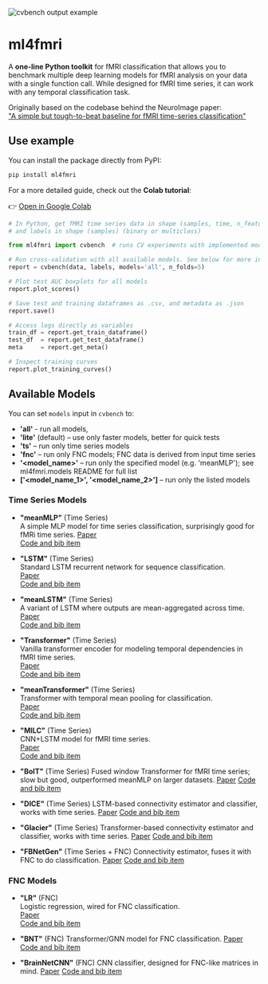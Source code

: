 ![cvbench output example](https://github.com/neuroneural/meanMLP/blob/ml4fmri/assets/cvbench_example.png?raw=true)
# ml4fmri

A **one-line Python toolkit** for fMRI classification that allows you to benchmark multiple deep learning models for fMRI analysis on your data with a single function call. While designed for fMRI time series, it can work with any temporal classification task.

Originally based on the codebase behind the NeuroImage paper:  
["A simple but tough-to-beat baseline for fMRI time-series classification"](https://doi.org/10.1016/j.neuroimage.2024.120909)



## Use example

You can install the package directly from PyPI:

```bash
pip install ml4fmri
```


For a more detailed guide, check out the **Colab tutorial**:

👉 [Open in Google Colab](https://colab.research.google.com/drive/1JIaHvSxDTzLAqnMEXa_0l1wZzhJaAHmi?usp=sharing)


```python
# In Python, get fMRI time series data in shape (samples, time, n_features)
# and labels in shape (samples) (binary or multiclass)

from ml4fmri import cvbench  # runs CV experiments with implemented models on the given data

# Run cross-validation with all available models. See below for more info on available `models`
report = cvbench(data, labels, models='all', n_folds=5)

# Plot test AUC boxplots for all models
report.plot_scores()

# Save test and training dataframes as .csv, and metadata as .json
report.save()

# Access logs directly as variables
train_df = report.get_train_dataframe()
test_df  = report.get_test_dataframe()
meta     = report.get_meta()

# Inspect training curves
report.plot_training_curves()
```


## Available Models
You can set `models` input in `cvbench` to:
- **'all'** - run all models,
- **'lite'** (default) – use only faster models, better for quick tests  
- **'ts'** – run only time series models  
- **'fnc'** – run only FNC models; FNC data is derived from input time series  
- **'<model_name>'** – run only the specified model (e.g. 'meanMLP'); see ml4fmri.models README for full list  
- **['<model_name_1>', '<model_name_2>']** – run only the listed models  

### Time Series Models

- **"meanMLP"** (Time Series)   
  A simple MLP model for time series classification, surprisingly good for fMRi time series.
  [Paper](https://doi.org/10.1016/j.neuroimage.2024.120909)  
  [Code and bib item](https://github.com/neuroneural/meanMLP/blob/ml4fmri/src/ml4fmri/models/meanMLP.py)

- **"LSTM"** (Time Series)  
  Standard LSTM recurrent network for sequence classification.  
  [Paper](https://doi.org/10.1162/neco.1997.9.8.1735)  
  [Code and bib item](https://github.com/neuroneural/meanMLP/blob/ml4fmri/src/ml4fmri/models/LSTM.py)

- **"meanLSTM"** (Time Series)  
  A variant of LSTM where outputs are mean-aggregated across time.  
  [Paper](https://doi.org/10.1016/j.neuroimage.2024.120909)  
  [Code and bib item](https://github.com/neuroneural/meanMLP/blob/ml4fmri/src/ml4fmri/models/meanLSTM.py)

- **"Transformer"** (Time Series)  
  Vanilla transformer encoder for modeling temporal dependencies in fMRI time series.  
  [Paper](https://doi.org/10.48550/arXiv.1706.03762)  
  [Code and bib item](https://github.com/neuroneural/meanMLP/blob/ml4fmri/src/ml4fmri/models/Transformer.py)

- **"meanTransformer"** (Time Series)  
  Transformer with temporal mean pooling for classification.  
  [Paper](https://doi.org/10.1016/j.neuroimage.2024.120909)  
  [Code and bib item](https://github.com/neuroneural/meanMLP/blob/ml4fmri/src/ml4fmri/models/meanTransformer.py)

- **"MILC"** (Time Series)  
  CNN+LSTM model for fMRI time series.  
  [Paper](https://doi.org/10.48550/arXiv.2007.16041)  
  [Code and bib item](https://github.com/neuroneural/meanMLP/blob/ml4fmri/src/ml4fmri/models/MILC.py)

- **"BolT"** (Time Series)
  Fused window Transformer for fMRI time series; slow but good, outperformed meanMLP on larger datasets.
  [Paper](https://doi.org/10.1016/j.media.2023.102841)
  [Code and bib item](https://github.com/neuroneural/meanMLP/blob/ml4fmri/src/ml4fmri/models/BolT.py)

- **"DICE"** (Time Series)
  LSTM-based connectivity estimator and classifier, works with time series.
  [Paper](https://doi.org/10.1016/j.neuroimage.2022.119737)
  [Code and bib item](https://github.com/neuroneural/meanMLP/blob/ml4fmri/src/ml4fmri/models/DICE.py)

- **"Glacier"** (Time Series)
  Transformer-based connectivity estimator and classifier, works with time series.
  [Paper](https://doi.org/10.1109/ICASSP49357.2023.10097126)
  [Code and bib item](https://github.com/neuroneural/meanMLP/blob/ml4fmri/src/ml4fmri/models/Glacier.py)

- **"FBNetGen"** (Time Series + FNC)
  Connectivity estimator, fuses it with FNC to do classification.
  [Paper](https://openreview.net/forum?id=oWFphg2IKon)
  [Code and bib item](https://github.com/neuroneural/meanMLP/blob/ml4fmri/src/ml4fmri/models/FBNetGen.py)

### FNC Models

- **"LR"** (FNC)  
  Logistic regression, wired for FNC classification.  
  [Paper](https://doi.org/10.1080/01621459.1944.10500699)  
  [Code and bib item](https://github.com/neuroneural/meanMLP/blob/ml4fmri/src/ml4fmri/models/LR.py)

- **"BNT"** (FNC)
  Transformer/GNN model for FNC classification.
  [Paper](https://openreview.net/forum?id=1cJ1cbA6NLN)
  [Code and bib item](https://github.com/neuroneural/meanMLP/blob/ml4fmri/src/ml4fmri/models/BNT.py)

- **"BrainNetCNN"** (FNC)
  CNN classifier, designed for FNC-like matrices in mind.
  [Paper](https://doi.org/10.1016/j.neuroimage.2016.09.046)
  [Code and bib item](https://github.com/neuroneural/meanMLP/blob/ml4fmri/src/ml4fmri/models/BrainNetCNN.py)
